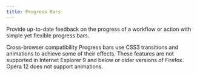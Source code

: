 ```yaml
---
title: Progress Bars
---
```


Provide up-to-date feedback on the progress of a workflow or action with simple yet flexible progress bars.

Cross-browser compatibility
Progress bars use CSS3 transitions and animations to achieve some of their effects. These features are not supported in Internet Explorer 9 and below or older versions of Firefox. Opera 12 does not support animations.